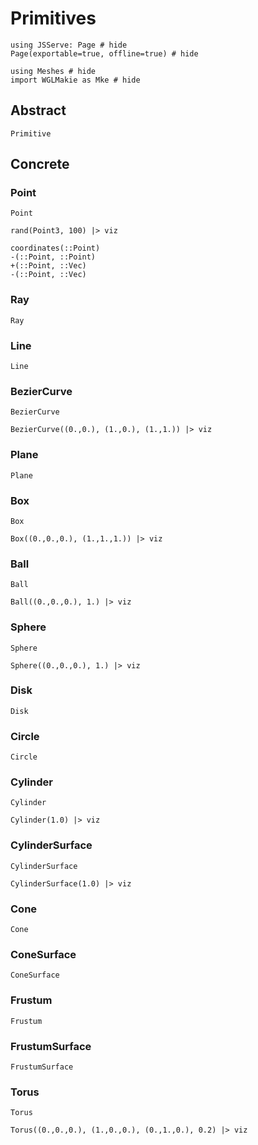 # Primitives

```@example primitives
using JSServe: Page # hide
Page(exportable=true, offline=true) # hide
```

```@example primitives
using Meshes # hide
import WGLMakie as Mke # hide
```

## Abstract

```@docs
Primitive
```

## Concrete

### Point

```@docs
Point
```

```@example primitives
rand(Point3, 100) |> viz
```

```@docs
coordinates(::Point)
-(::Point, ::Point)
+(::Point, ::Vec)
-(::Point, ::Vec)
```

### Ray

```@docs
Ray
```

### Line

```@docs
Line
```

### BezierCurve

```@docs
BezierCurve
```

```@example primitives
BezierCurve((0.,0.), (1.,0.), (1.,1.)) |> viz
```

### Plane

```@docs
Plane
```

### Box

```@docs
Box
```

```@example primitives
Box((0.,0.,0.), (1.,1.,1.)) |> viz
```

### Ball

```@docs
Ball
```

```@example primitives
Ball((0.,0.,0.), 1.) |> viz
```

### Sphere

```@docs
Sphere
```

```@example primitives
Sphere((0.,0.,0.), 1.) |> viz
```

### Disk

```@docs
Disk
```

### Circle

```@docs
Circle
```

### Cylinder

```@docs
Cylinder
```

```@example primitives
Cylinder(1.0) |> viz
```

### CylinderSurface

```@docs
CylinderSurface
```

```@example primitives
CylinderSurface(1.0) |> viz
```

### Cone

```@docs
Cone
```

### ConeSurface

```@docs
ConeSurface
```

### Frustum

```@docs
Frustum
```

### FrustumSurface

```@docs
FrustumSurface
```

### Torus

```@docs
Torus
```

```@example primitives
Torus((0.,0.,0.), (1.,0.,0.), (0.,1.,0.), 0.2) |> viz
```
